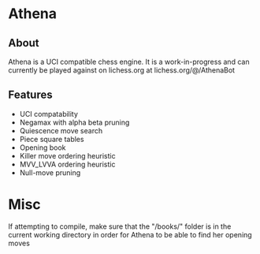# Athena

## About
Athena is a UCI compatible chess engine. It is a work-in-progress and can currently be played against on lichess.org at lichess.org/@/AthenaBot

## Features
* UCI compatability
* Negamax with alpha beta pruning
* Quiescence move search
* Piece square tables
* Opening book
* Killer move ordering heuristic
* MVV_LVVA ordering heuristic
* Null-move pruning

# Misc
If attempting to compile, make sure that the "/books/" folder is in the current working directory in order for Athena to be able to find her opening moves